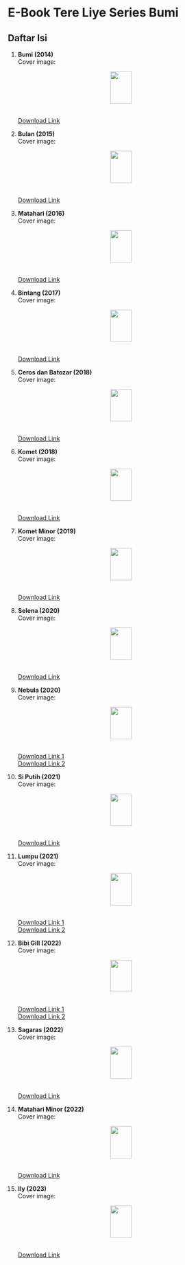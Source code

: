 # E-Book Tere Liye Series Bumi

## Daftar Isi

1. **Bumi (2014)**  
   Cover image: <p align="center"><img src="https://bukukita.com/babacms/displaybuku/95219_f.jpg" width="50" height="75"></p>  
   [Download Link](https://mega.nz/file/BlRnTSyJ#S8XevFpFCTzpXyOAEmBVaAK31b1H77N4skDt5iujdVA)

2. **Bulan (2015)**  
   Cover image: <p align="center"><img src="https://cdn.gramedia.com/uploads/items/9786020332949_Bulan-New-Cover.jpg" width="50" height="75"></p>  
   [Download Link](https://archive.org/details/Bulan_201711)

3. **Matahari (2016)**  
   Cover image: <p align="center"><img src="https://pustaka.mitranetra.or.id/wp-content/uploads/2024/01/Cover_MATAHARI.jpg" width="50" height="75"></p>  
   [Download Link](https://sfile.mobi/download/1ctSzqkfAOc7?fid=MWN0U3pxa2ZBT2M3JmtleT1GMUQyNTlGNDM5QTdGRTM3)

4. **Bintang (2017)**  
   Cover image: <p align="center"><img src="https://pustaka.mitranetra.or.id/wp-content/uploads/2018/02/cover-BINTANG_TERE-LIYE.jpg" width="50" height="75"></p>  
   [Download Link](https://archive.org/details/TereLiyeBintang)

5. **Ceros dan Batozar (2018)**  
   Cover image: <p align="center"><img src="https://pustaka.mitranetra.or.id/wp-content/uploads/2024/01/Cover_CEROS_DAN_BATOZAR.jpg" width="50" height="75"></p>  
   [Download Link](https://sfile.mobi/download/18UmiPOkFMs7?fid=MThVbWlQT2tGTXM3JmtleT1GMUQyNTlGNDM5QTdGRTM3)

6. **Komet (2018)**  
   Cover image: <p align="center"><img src="https://pustaka.mitranetra.or.id/wp-content/uploads/2024/01/Cover_KOMET.jpg" width="50" height="75"></p>  
   [Download Link](https://archive.org/details/tereliyekomet)

7. **Komet Minor (2019)**  
   Cover image: <p align="center"><img src="https://pustaka.mitranetra.or.id/wp-content/uploads/2023/07/Cover_KOMET_MINOR.jpg" width="50" height="75"></p>  
   [Download Link](https://archive.org/details/tereliyekometminor)

8. **Selena (2020)**  
   Cover image: <p align="center"><img src="https://pustaka.mitranetra.or.id/wp-content/uploads/2021/02/Selena.jpg" width="50" height="75"></p>  
   [Download Link](https://archive.org/details/tere-liye-selena)

9. **Nebula (2020)**  
   Cover image: <p align="center"><img src="https://pustaka.mitranetra.or.id/wp-content/uploads/2021/06/Cover_Nebula.jpeg" width="50" height="75"></p>  
   [Download Link 1](https://ia801608.us.archive.org/13/items/tere-liye-demi-kamu-mb/Tere%20Liye%20-%20Nebula.pdf)  
   [Download Link 2](https://e-pustaka.tanjabbarkab.go.id/opac/index.php?p=fstream-pdf&fid=560&bid=678)

10. **Si Putih (2021)**  
    Cover image: <p align="center"><img src="https://encrypted-tbn0.gstatic.com/images?q=tbn:ANd9GcSoPnBSQ66LUAmwL7L49xpMxI3sttA6Kg5dRQ&s" width="50" height="75"></p>  
    [Download Link](https://sfile.mobi/download/lsFaNcvz4k7?fid=bHNGYU5jdno0azcma2V5PUYxRDI1OUY0MzlBN0ZFMzc-)

11. **Lumpu (2021)**  
    Cover image: <p align="center"><img src="https://pustaka.mitranetra.or.id/wp-content/uploads/2023/07/Cover_Lumpu.jpg" width="50" height="75"></p>  
    [Download Link 1](https://sfile.mobi/download/ph2YF8uOnQ7?fid=cGgyWUY4dU9uUTcma2V5PUYxRDI1OUY0MzlBN0ZFMzc-)  
    [Download Link 2](https://sfile.mobi/download/73biJBXLAQf?fid=NzNiaUpCWExBUWYma2V5PUYxRDI1OUY0MzlBN0ZFMzc-)

12. **Bibi Gill (2022)**  
    Cover image: <p align="center"><img src="https://pustaka.mitranetra.or.id/wp-content/uploads/2023/07/Cover_Bibi_Gill.jpg" width="50" height="75"></p>  
    [Download Link 1](https://fliphtml5.com/aludp/vpsb/BIBI_GILL/)  
    [Download Link 2](https://sfile.mobi/download/bH8LzmQil27?fid=Ykg4THptUWlsMjcma2V5PUYxRDI1OUY0MzlBN0ZFMzc-)

13. **Sagaras (2022)**  
    Cover image: <p align="center"><img src="https://pustaka.mitranetra.or.id/wp-content/uploads/2023/07/Cover_Sagaras.jpg" width="50" height="75"></p>  
    [Download Link](https://sfile.mobi/download/5geI1jYOuIr?fid=NWdlSTFqWU91SXIma2V5PUYxRDI1OUY0MzlBN0ZFMzc-)

14. **Matahari Minor (2022)**  
    Cover image: <p align="center"><img src="https://pustaka.mitranetra.or.id/wp-content/uploads/2023/12/Matahari-Minor.jpg" width="50" height="75"></p>  
    [Download Link](https://sfile.mobi/download/b6cK02ylKS7?fid=YjZjSzAyeWxLUzcma2V5PUYxRDI1OUY0MzlBN0ZFMzc-)

15. **Ily (2023)**  
    Cover image: <p align="center"><img src="https://bukuaudio.org/daisy/2024/05/_cover/Cover_Ily.jpg" width="50" height="75"></p>  
    [Download Link](https://sfile.mobi/download/9qK1n6ljq0n?fid=OXFLMW42bGpxMG4ma2V5PUYxRDI1OUY0MzlBN0ZFMzc-)
